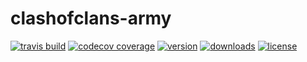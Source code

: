 # clashofclans-army

[![travis build](https://img.shields.io/travis/chgasparoto/clashofclans-army.svg?style=flat-square)](https://travis-ci.org/chgasparoto/clashofclans-army)
[![codecov coverage](https://img.shields.io/codecov/c/github/chgasparoto/clashofclans-army.svg?style=flat-square)](https://codecov.io/gh/chgasparoto/clashofclans-army)
[![version](https://img.shields.io/npm/v/clashofclans-army.svg?style=flat-square)](https://www.npmjs.com/package/clashofclans-army)
[![downloads](https://img.shields.io/npm/dt/clashofclans-army.svg?style=flat-square)](https://www.npmjs.com/package/clashofclans-army)
[![license](https://img.shields.io/github/license/mashape/apistatus.svg?style=flat-square)](https://github.com/chgasparoto/clashofclans-army/blob/master/LICENSE)
